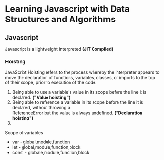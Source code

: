 # Learning Javascript with Data Structures and Algorithms

## Javascript

Javascript is a lightweight interpreted <span title="Just-in-time (JIT) compilation is a computing technique where code is compiled during program execution,commonly translating bytecode to machine code for direct execution. JIT compilers continuously analyze executing code to determine when compilation or recompilation would provide a speed advantage. JIT compilation blends the speed of compiled code with the flexibility of interpretation, though it incurs interpreter and compilation overhead. It's well-suited for dynamic programming languages, supporting late-bound data types and security guarantees, and enables adaptive optimizations like dynamic recompilation and microarchitecture-specific speedups.">**(JIT Compiled)**</span>

### Hoisting

JavaScript Hoisting refers to the process whereby the interpreter appears to move the declaration of functions, variables, classes, or imports to the top of their scope, prior to execution of the code.

1. Being able to use a variable's value in its scope before the line it is declared. **("Value hoisting")**
2. Being able to reference a variable in its scope before the line it is declared, without throwing a  
  ReferenceError but the value is always undefined. **("Declaration hoisting")**
3. 

Scope of variables

- var     -   global,module,function
- let     -   global,module,function,block
- const   -   globale,module,function,block


